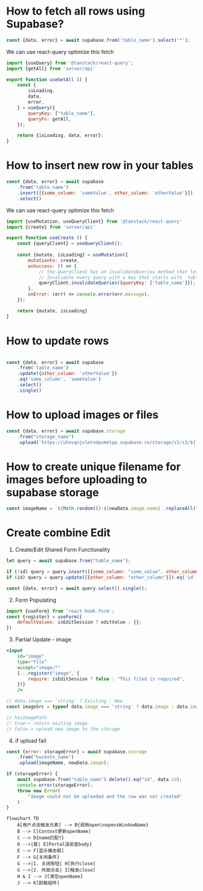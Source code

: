 # How to fetch all rows using Supabase?
```js -> server/api
const {data, error} = await supabase.from('table_name').select('*');
```
We can use react-query optimize this fetch
```js -> query/useGetAll
import {useQuery} from '@tanstack/react-query';
import {getAll} from 'server/api'

export function useGetAll () {
    const {
        isLoading,
        data,
        error,
    } = useQuery({
        queryKey: ["table_name"],
        queryFn: getAll,
    });

    return {isLoading, data, error};
}
```

# How to insert new row in your tables
```js -> server/api
const {data, error} = await supabase
    .from('table_name')
    .insert([{some_column: 'someValue', other_column: 'otherValue'}])
    .select()
```
We can use react-query optimize this fetch
```js -> query/useCreate
import {useMutation, useQueryClient} from '@tanstack/react-query'
import {create} from 'server/api'

export function useCreate () {
    const {queryClient} = useQueryClient();
    
    const {mutate, isLoading} = useMutation({
        mutationFn: create,
        onSuccess: () => {
            // the QueryClient has an invalidateQueries method that lets you intelligently mark queries as stale and potentially refetch them too!
            // Invalidate every query with a key that starts with `table_name`
            queryClient.invalidateQueries({queryKey: ['table_name']});
        },
        onError: (err) => console.error(err.message),
    });

    return {mutate, isLoading}
}
```

# How to update rows
```js -> server/api

const {data, error} = await supabase
    .from('table_name')
    .update({other_column: 'otherValue'})
    .eq('some_column', 'someValue')
    .select()
    .single()
```


# How to upload images or files
```js -> server/api
const {data, error} = await supabase.storage
    .from("storage_name")
    .upload(`https://uhovqnjvlmtxdpxmetpp.supabase.co/storage/v1/s3/${file.name}`, file)
```

# How to create unique filename for images before uploading to supabase storage
```js -> server/api
const imageName = `${Math.random()}-${newData.image.name}`.replaceAll("/", "");

```

# Create combine Edit
1. Create/Edit Shared Form Functionality
```js -> server/api
let query = await supabase.from("table_name");

if (!id) query = query.insert([{some_column: "some_value", other_column: "other_value"}]);
if (id) query = query.update([{other_column: "other_column"}]).eq('id', id);

const {data, error} = await query.select().single();

```
2. Form Populating
```jsx -> src/CreateForm
import {useForm} from 'react-hook-form';
const {register} = useForm({
    defaultValues: isEditSession ? editValue : {};
})
```

3. Partial Update - image
```jsx -> src/CreateForm
<input 
    id="image" 
    type="file" 
    accept="image/*" 
    {...register("image", {
        require: isEditSession ? false : "This filed is required",
    })}
    />
```
```jsx -> src/CreateForm
// data.image === 'string' ? Existing : New
const imageSrc = typeof data.image === 'string' ? data.image : data.image[0];
```
```js -> src/api
// hasImagePath
// true-> return exiting image
// false-> upload new image to the storage
```

4. if upload fail
```js -> server/api
const {error: storageError} = await supabase.storage
    .from("buckets_name")
    .upload(imageName, newData.image);

if (storageError) {
    await supabase.from("table_name").delete().eq("id", data.id);
    console.error(storageError);
    throw new Error(
        "Image could not be uploaded and the row was not created"
    )
}
```

```mermaid
flowchart TD
    A[用户点击触发元素] --> B{调用open\nopensWindowName}
    B --> C[Context更新openName]
    C --> D{name匹配?}
    D -->|是| E[Portal渲染至body]
    E --> F[显示模态框]
    F --> G{关闭条件}
    G -->|1. 关闭按钮| H[执行close]
    G -->|2. 外部点击| I[触发close]
    H & I --> J[清空openName]
    J --> K[卸载组件]

```